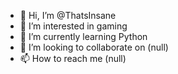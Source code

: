 - 👋 Hi, I’m @ThatsInsane
- 👀 I’m interested in gaming
- 🌱 I’m currently learning Python
- 💞️ I’m looking to collaborate on (null)
- 📫 How to reach me (null)

<!---
ThatsInsane/ThatsInsane is a ✨ special ✨ repository because its `README.md` (this file) appears on your GitHub profile.
You can click the Preview link to take a look at your changes.
--->
